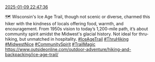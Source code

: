 [2025-01-09 22:47:36](https://mstdn.social/@hill_wanderer/113800829732235749)

🗺️ Wisconsin&#39;s Ice Age Trail, though not scenic or diverse, charmed this hiker with the kindness of locals offering food, warmth, and encouragement. From 1950s vision to today’s 1,200-mile path, it’s about community spirit amidst the Midwest&#39;s glacial history. Not ideal for thru-hiking, but unmatched in hospitality. <a href="https://mstdn.social/tags/IceAgeTrail" class="mention hashtag" rel="tag">#IceAgeTrail</a> <a href="https://mstdn.social/tags/ThruHiking" class="mention hashtag" rel="tag">#ThruHiking</a> <a href="https://mstdn.social/tags/MidwestNice" class="mention hashtag" rel="tag">#MidwestNice</a> <a href="https://mstdn.social/tags/CommunitySpirit" class="mention hashtag" rel="tag">#CommunitySpirit</a> <a href="https://mstdn.social/tags/TrailMagic" class="mention hashtag" rel="tag">#TrailMagic</a> <a href="https://www.outsideonline.com/outdoor-adventure/hiking-and-backpacking/ice-age-trail/" target="_blank" rel="nofollow noopener noreferrer" translate="no">https://www.outsideonline.com/outdoor-adventure/hiking-and-backpacking/ice-age-trail/</a>